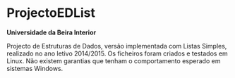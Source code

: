 ProjectoEDList
==============

<strong>Universidade da Beira Interior</strong>

Projecto de Estruturas de Dados, versão implementada com Listas Simples, realizado no ano letivo 2014/2015.
Os ficheiros foram criados e testados em Linux. Não existem garantias que tenham o comportamento esperado em sistemas Windows.
